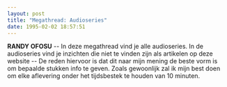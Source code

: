 ```yaml
---
layout: post
title: "Megathread: Audioseries"
date: 1995-02-02 18:57:51
---
```


**RANDY OFOSU** -- In deze megathread vind je alle audioseries. In de audioseries vind je inzichten die niet te vinden zijn als artikelen op deze website -- De reden hiervoor is dat dit naar mijn mening de beste vorm is om bepaalde stukken info te geven. Zoals gewoonlijk zal ik mijn best doen om elke aflevering onder het tijdsbestek te houden van 10 minuten. 

